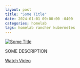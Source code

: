 ```yaml
---
layout: post
title: "Some Title"
date: 2024-01-01 09:00:00 -0400
categories: homelab
tags: homelab rancher kubernetes
---
```


[![Some Title](https://img.youtube.com/vi/BBBBBBBBBBBB/0.jpg)](https://www.youtube.com/watch?v=BBBBBBBBBBBB "Some Title")

SOME DESCRIPTION

[Watch Video](https://www.youtube.com/watch?v=BBBBBBBBBBBB)